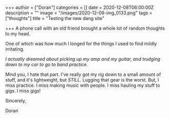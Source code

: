 +++
author = ["Doran"]
categories = []
date = 2020-12-08T06:00:00Z
description = ""
image = "/images/2020-12-09-img_0133.png"
tags = ["thoughts"]
title = "Testing the new dang site"

+++
A phone call with an old friend brought a whole lot of random thoughts to my head.

One of which was how much I longed for the things I used to find mildly irritating. 

_I actually dreamed about picking up my amp and my guitar, and trudging down to my car to go to band practice._

Mind you, I hate that part. I've really got my rig down to a small amount of stuff, and it's lightweight, but _STILL._ Lugging that gear is the worst. But, I miss practice. I miss making music with people. I miss hauling my stuff to gigs. I miss gigs!

Sincerely,

Doran